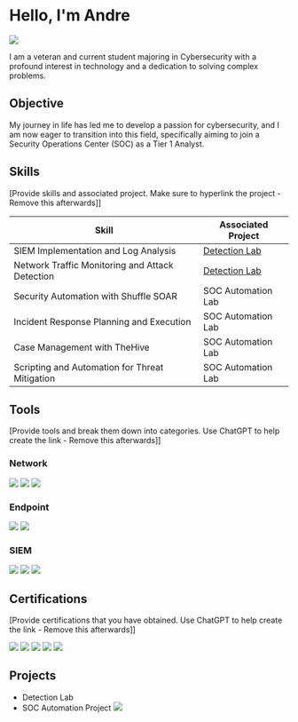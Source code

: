 # Hello, I'm Andre
<a href="https://www.linkedin.com/in/andre-simmons-jr/"><img src="https://img.shields.io/badge/-LinkedIn-0072b1?&style=for-the-badge&logo=linkedin&logoColor=white" /></a>

I am a veteran and current student majoring in Cybersecurity with a profound interest in technology and a dedication to solving complex problems. 

## Objective

My journey in life has led me to develop a passion for cybersecurity, and I am now eager to transition into this field, specifically aiming to join a Security Operations Center (SOC) as a Tier 1 Analyst.

## Skills
[Provide skills and associated project. Make sure to hyperlink the project - Remove this afterwards]]

| Skill                                         | Associated Project         |
|-----------------------------------------------|----------------------------|
| SIEM Implementation and Log Analysis          | <a href="https://google.com">Detection Lab</a>|
| Network Traffic Monitoring and Attack Detection | <a href="https://google.com">Detection Lab</a>|
| Security Automation with Shuffle SOAR         | SOC Automation Lab|
| Incident Response Planning and Execution      | SOC Automation Lab|
| Case Management with TheHive                  | SOC Automation Lab|
| Scripting and Automation for Threat Mitigation | SOC Automation Lab|

## Tools
[Provide tools and break them down into categories. Use ChatGPT to help create the link - Remove this afterwards]]

### Network
<div>
    <img src="https://img.shields.io/badge/-Wireshark-1679A7?&style=for-the-badge&logo=Wireshark&logoColor=white" />
    <img src="https://img.shields.io/badge/-Suricata-EF3B2D?&style=for-the-badge&logo=Suricata&logoColor=white" />
    <img src="https://img.shields.io/badge/-Zeek-777BB4?&style=for-the-badge&logo=Zeek&logoColor=white" />
</div>

### Endpoint
<div>
    <img src="https://img.shields.io/badge/-Microsoft_Defender_for_Endpoint-00A4EF?&style=for-the-badge&logo=Microsoft&logoColor=white" />
    <img src="https://img.shields.io/badge/-Velociraptor-4B275F?&style=for-the-badge&logo=Velociraptor&logoColor=white" />
</div>

### SIEM
<div>
    <img src="https://img.shields.io/badge/-Microsoft_Sentinel-0078D4?&style=for-the-badge&logo=Microsoft&logoColor=white" />
    <img src="https://img.shields.io/badge/-Splunk-000000?&style=for-the-badge&logo=Splunk&logoColor=white" />
    <img src="https://img.shields.io/badge/-Elastic-005571?&style=for-the-badge&logo=Elastic&logoColor=white" />
</div>

## Certifications
[Provide certifications that you have obtained. Use ChatGPT to help create the link - Remove this afterwards]]
<div>
<img src="https://img.shields.io/badge/-Security%2B-FF0000?&style=for-the-badge&logo=CompTIA&logoColor=white" />
<img src="https://img.shields.io/badge/-Network%2B-007ACC?&style=for-the-badge&logo=CompTIA&logoColor=white" />
<img src="https://img.shields.io/badge/-A%2B-4D4D4D?&style=for-the-badge&logo=CompTIA&logoColor=white" />
<img src="https://img.shields.io/badge/-CDSA-006400?&style=for-the-badge&logoColor=white" />
<img src="https://img.shields.io/badge/-CCD-000080?&style=for-the-badge&logoColor=white" />
</div>

## Projects
- Detection Lab
- SOC Automation Project <a href="https://viewer.diagrams.net/?tags=%7B%7D&highlight=0000ff&edit=_blank&layers=1&nav=1&title=SOC%20Automation%20Project#R7Vxbc5s4FP41mX2KB8TF%2BDEmcZvZdttp0un2qaOAjLUB5BE4sfvrVwKJm4hDY7BpE3fqmCMhsL7znZuEzww32r6jcL36SHwUngHN354Zl2cA6IZjsz9cshMSx9JzSUCxL2Sl4Ab%2FREKoCekG%2ByipdUwJCVO8rgs9EsfIS2sySCl5rHdbkrB%2B1TUMkCK48WCoSr9hP13lUsfSSvl7hIOVvLKuiZYIys5CkKygTx4rIuPqzHApIWn%2BKdq6KOSzJ%2BclP2%2FxRGtxYxTFaZcTrmd%2Fb2bu9%2B%2FLtf71xvp4%2FvC4ds9n4t7SnfzCyGffXxwSmq5IQGIYXpXSOSWb2Ed8VI0dlX0%2BELJmQp0J%2F0NpuhNgwk1KmGiVRqFoTVJI0wsODhPchcS7l8IFDkMxLpuuNT89xHHeTMk9cklIaHafxix7sRZ1HsTUJGRDPbTny0t9gjRA6Z5%2BIO%2FHZ6ZyATHL7xCJUEp3rANFIUzxQ11zoFDAoOhXYsQ%2BCJh%2BATLJjAcYbuSlJuz4BsU%2B%2B3P1wOYhaYX1A7xj9KxBAUMcxOyzx05CbGbnD4immKn%2FhWiIsO%2FnqKME%2F4R32XgcnzXB%2FDpscGt%2BZl22ArFP5fiF0PashcPiIjWa1OZZnHWuTZg9EeAI%2ByKx6gyFGP0z%2FzaVLmS5TJhONLEqbuIA%2BBT0vuHY53YKaBxazQ0xn0Bgh2wW5z5%2BYB8D%2FvEb%2FLlZ8XsMKu3sHipdFNiXJE4rpNE023bdFphTTt1CminKZ5LgFBPeekfSlESsQ9hoKNRG0aOKjpFNykjMuCstNFefJWN65cbc7NXGc9tx9LnBWgIKfT4zsi0mMaqILzFlo%2Be3FXOjVAwm7TaoWJVoG3CHNYlR%2BkjofTJZe%2FtMiaKsTyqlMbVqCmlJuj6W3qPwEauK55hqQ9kLXdGKY9j44c036Gi%2BjVGZb6Dw%2FwsjCONME6TkHqXeqtXazrUJ0zJXy%2F4z2wtcJtP5kZBLWX6s12Wt%2FXQzk8i%2FlRbHsvY0ZS2yS8t4TtmSOYlnTUxFh9qNFEzWuRlZ4i3XUNX2ZJOFqPCEdX2UxPdw4hF9NqHZWPM1vfay%2B6A5GIqBWlzwf22arGmWNjX6sR6mtAzCehiWaj2sFuNhDWU8gK3o5cGmgU0P3f3Lz2daKA6%2FV9sut2Lw%2FGgnI8LmzC8WGnupxublJsXoaFLsvk1KdioLieGu0kGQXo1Stg3tkMmVrTUAz0fsNX4xFPt1zckWi2ipqik4ypIrlbFrRDG7D86zS3ZJlsuhz6Vob3xaZFEcdx8mq0ITkzX0cBzcZlrI%2BSguf4mjgH3TEN%2Bxd%2BhxOH74WbBA%2BNwvsLj9H15INv4keQiG4TLQunHZ0CfWUKGAOSSbq1yuUPspNj8TIPDXYnEQm81TsfkwkCyFYUYlv7sImQaOOb%2BTStZLgqfrQAw33ozOVPCSmdpHGDMTpIZ2r9swSjdVuK3ZyQ2jSrnbFXrPte0Nuip0tlnPbnXn5NBNFehabeNx091G8uBbyPHNNi%2FngDvDtg%2FycnZHLzeuNFi3FdxM7uWuYoo9bjuvP7l%2FjdnNSb072MtpE2CDaT1UHLvL06evKpDsSjFrXBRzFIpZv1Ug2SPFNN22Rk8qdTGuz1rLtFZs0Z5jlVpscXoutpzMcb2o2GKB9qh10GILUNf67OpaXwRxOGYG97bWx5ykOZ0dxmB5A9P6GcMRGgzqJSe%2FxudnvGRRSx2ez%2BYo%2BAwaxdOj0Fn1yE6Fzl9QsiZxgrhzzpcyx0tt0KNzNi0d1LAY%2Fyq%2Bmr3crDbLZfhWMNhfBLdPXi8AQ9bA9ZpJroRcp1vScn6vKMtpLJpMj2GW1fLfb2uW%2Byy%2Ba7Y2%2BqRJ9ag3xONIMf7uEnVN8m1D1JE3RNmNar%2FRUu0%2F8oaok1SI%2B%2FMRxdapo2976D1yPwxHdSsCmGT22kPZ0s3498JKVezHXGvNMFofu%2FUuNHQEdeTsqBKBH6sM1pV8zqjIB6TmluSbVmImKCKngokjr1Q96ddeUms2QZ2Ho9%2FBAAatPPdBw%2BGrV103C%2BmjoqGhFoiz1IVN4JLQqMxechqOP3%2Fp8%2BkQbWbZNSKO3h8azz0dojwU0njqp9NDIWxm0%2BGQ5qYgya2CrnBV5CjVZEeInmTuL6QajVoTUDONWUuiYQ6VaBhqXUHZGaYAektxkLUUC7QcdhhlW9%2Bz9zZ6l%2BR%2B7Upg1JVg2vL8TWvJcTgtGHILfRb2O3UPaz6bUrb62AMi2K4PUhrj2iBhqs6z1TUOXBk4YOKnXSd%2BNq6JV5OHP3TizXGFi6a6V%2FlPnfhxbXc01G2qxYKhEgKUabMMF%2FaEAvVFimqY%2FxYJdAgFjhsQOqdgWz1YMHpIxw%2Fgr9XVY03HxV%2BZl5b8%2FXRz%2Fc9tC3urO5hfOwWtRjRuGydOyUw1wS6e9FCQdCmCKZLmlw8dszcXZtlWnsFF3X%2BK4U%2FFuPipnj0Yg7YFvuFAVheGRP35qfIJyptV9yoO47tEuNvWctqrxr%2F5TFCrmz0u%2FmrdRWK00gvkP7kcQTZtEWygWHZ6NSAaeh3E8zYQ9RYQX7BKzw7LX73KK6flj4cZV%2F8D"><img src="https://img.shields.io/badge/SOC%20Automation-8A2BE2" /></a>
